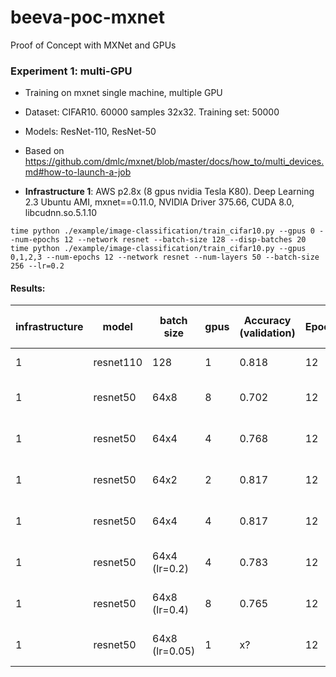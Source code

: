 # beeva-poc-mxnet
Proof of Concept with MXNet and GPUs

### Experiment 1: multi-GPU

* Training on mxnet single machine, multiple GPU
* Dataset: CIFAR10. 60000 samples 32x32. Training set: 50000
* Models: ResNet-110, ResNet-50

* Based on https://github.com/dmlc/mxnet/blob/master/docs/how_to/multi_devices.md#how-to-launch-a-job
* **Infrastructure 1**: AWS p2.8x (8 gpus nvidia Tesla K80). Deep Learning 2.3 Ubuntu AMI, mxnet==0.11.0, NVIDIA Driver 375.66, CUDA 8.0, libcudnn.so.5.1.10

```
time python ./example/image-classification/train_cifar10.py --gpus 0 --num-epochs 12 --network resnet --batch-size 128 --disp-batches 20
time python ./example/image-classification/train_cifar10.py --gpus 0,1,2,3 --num-epochs 12 --network resnet --num-layers 50 --batch-size 256 --lr=0.2

```


#### Results:

| infrastructure | model | batch size | gpus | Accuracy (validation) | Epochs | Training time (s/epoch)
| --- | --- | --- | --- | --- | --- | ---
| 1 | resnet110 | 128 | 1 | 0.818 | 12 | 96.9 520 samples/s 
| 1 | resnet50 | 64x8 | 8 | 0.702 | 12 | 8.1s 6200 samples/s
| 1 | resnet50 | 64x4 | 4 | 0.768 | 12 | 13.8s 3600 samples/s 
| 1 | resnet50 | 64x2 | 2 | 0.817 | 12 | 27.1s 1800 samples/s 
| 1 | resnet50 | 64x4 | 4 | 0.817 | 12 | 13.8s 1800 samples/s 
| 1 | resnet50 | 64x4 (lr=0.2) | 4 | 0.783 | 12 | 13.8s 3600 samples/s 
| 1 | resnet50 | 64x8 (lr=0.4) | 8 | 0.765 | 12 | 8.0s 6200 samples/s 
| 1 | resnet50 | 64x8 (lr=0.05) | 1 | x? | 12 | 36.3 1400 samples/s 

